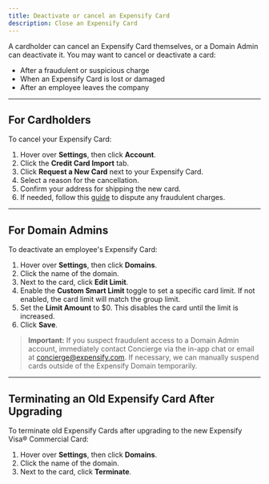 ```yaml
---
title: Deactivate or cancel an Expensify Card
description: Close an Expensify Card
---
```


A cardholder can cancel an Expensify Card themselves, or a Domain Admin can deactivate it. You may want to cancel or deactivate a card:
- After a fraudulent or suspicious charge
- When an Expensify Card is lost or damaged
- After an employee leaves the company

---

## For Cardholders

To cancel your Expensify Card:

1. Hover over **Settings**, then click **Account**.  
2. Click the **Credit Card Import** tab.  
3. Click **Request a New Card** next to your Expensify Card.  
4. Select a reason for the cancellation.  
5. Confirm your address for shipping the new card.  
6. If needed, follow this [guide](https://help.expensify.com/articles/expensify-classic/expensify-card/Dispute-A-Transaction) to dispute any fraudulent charges.

---

## For Domain Admins

To deactivate an employee's Expensify Card:

1. Hover over **Settings**, then click **Domains**.  
2. Click the name of the domain.  
3. Next to the card, click **Edit Limit**.  
4. Enable the **Custom Smart Limit** toggle to set a specific card limit. If not enabled, the card limit will match the group limit.  
5. Set the **Limit Amount** to $0. This disables the card until the limit is increased.  
6. Click **Save**.  

> **Important:** If you suspect fraudulent access to a Domain Admin account, immediately contact Concierge via the in-app chat or email at concierge@expensify.com. If necessary, we can manually suspend cards outside of the Expensify Domain temporarily.

---

## Terminating an Old Expensify Card After Upgrading

To terminate old Expensify Cards after upgrading to the new Expensify Visa® Commercial Card:

1. Hover over **Settings**, then click **Domains**.  
2. Click the name of the domain.  
3. Next to the card, click **Terminate**.

